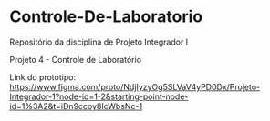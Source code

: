 # Controle-De-Laboratorio
Repositório da disciplina de Projeto Integrador I

Projeto 4 - Controle de Laboratório

Link do protótipo: https://www.figma.com/proto/NdjIyzyOg5SLVaV4yPD0Dx/Projeto-Integrador-1?node-id=1-2&starting-point-node-id=1%3A2&t=iDn9ccoy8IcWbsNc-1
